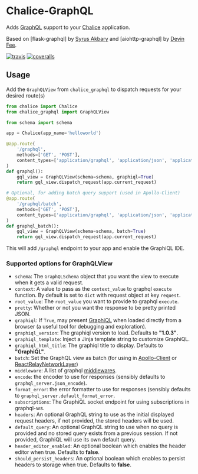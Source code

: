 # Chalice-GraphQL

Adds [GraphQL] support to your [Chalice] application.

Based on [flask-graphql] by [Syrus Akbary] and [aiohttp-graphql] by [Devin Fee].

[![travis][travis-image]][travis-url]
[![coveralls][coveralls-image]][coveralls-url]

[GraphQL]: http://graphql.org/
[Chalice]: https://aws.github.io/chalice/
[Syrus Akbary]: https://github.com/syrusakbary
[Devin Fee]: https://github.com/dfee
[travis-image]: https://travis-ci.org/jrbeilke/chalice-graphql.svg?branch=master
[travis-url]: https://travis-ci.org/jrbeilke/chalice-graphql
[coveralls-image]: https://coveralls.io/repos/github/jrbeilke/chalice-graphql/badge.svg?branch=master
[coveralls-url]: https://coveralls.io/github/jrbeilke/chalice-graphql?branch=master

## Usage

Add the `GraphQLView` from `chalice_graphql` to dispatch requests for your desired route(s)

```python
from chalice import Chalice
from chalice_graphql import GraphQLView

from schema import schema

app = Chalice(app_name='helloworld')

@app.route(
    '/graphql',
    methods=['GET', 'POST'],
    content_types=['application/graphql', 'application/json', 'application/x-www-form-urlencoded']
)
def graphql():
    gql_view = GraphQLView(schema=schema, graphiql=True)
    return gql_view.dispatch_request(app.current_request)

# Optional, for adding batch query support (used in Apollo-Client)
@app.route(
    '/graphql/batch',
    methods=['GET', 'POST'],
    content_types=['application/graphql', 'application/json', 'application/x-www-form-urlencoded']
)
def graphql_batch():
    gql_view = GraphQLView(schema=schema, batch=True)
    return gql_view.dispatch_request(app.current_request)
```

This will add `/graphql` endpoint to your app and enable the GraphiQL IDE.

### Supported options for GraphQLView

 * `schema`: The `GraphQLSchema` object that you want the view to execute when it gets a valid request.
 * `context`: A value to pass as the `context_value` to graphql `execute` function. By default is set to `dict` with request object at key `request`.
 * `root_value`: The `root_value` you want to provide to graphql `execute`.
 * `pretty`: Whether or not you want the response to be pretty printed JSON.
 * `graphiql`: If `True`, may present [GraphiQL](https://github.com/graphql/graphiql) when loaded directly from a browser (a useful tool for debugging and exploration).
 * `graphiql_version`: The graphiql version to load. Defaults to **"1.0.3"**.
 * `graphiql_template`: Inject a Jinja template string to customize GraphiQL.
 * `graphiql_html_title`: The graphiql title to display. Defaults to **"GraphiQL"**.
 * `batch`: Set the GraphQL view as batch (for using in [Apollo-Client](http://dev.apollodata.com/core/network.html#query-batching) or [ReactRelayNetworkLayer](https://github.com/nodkz/react-relay-network-layer))
 * `middleware`: A list of graphql [middlewares](http://docs.graphene-python.org/en/latest/execution/middleware/).
 * `encode`: the encoder to use for responses (sensibly defaults to `graphql_server.json_encode`).
 * `format_error`: the error formatter to use for responses (sensibly defaults to `graphql_server.default_format_error`.
 * `subscriptions`: The GraphiQL socket endpoint for using subscriptions in graphql-ws.
 * `headers`: An optional GraphQL string to use as the initial displayed request headers, if not provided, the stored headers will be used.
 * `default_query`: An optional GraphQL string to use when no query is provided and no stored query exists from a previous session. If not provided, GraphiQL will use its own default query.
* `header_editor_enabled`: An optional boolean which enables the header editor when true. Defaults to **false**.
* `should_persist_headers`:  An optional boolean which enables to persist headers to storage when true. Defaults to **false**.
